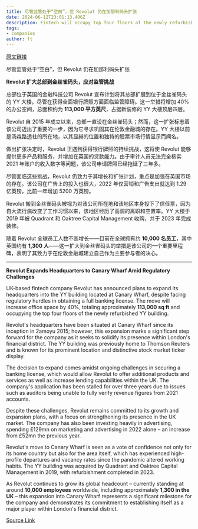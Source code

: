 ```yaml
---
title: 尽管监管处于“空白”，但 Revolut 仍在加那利码头扩张
date: 2024-06-12T23:01:13.406Z
description: Fintech will occupy top four floors of the newly refurbished and prominent YY building, former home of Thomson Reuters
tags: 
- companies
author: ft
---
```


[原文链接](https://ft.com/content/51eb2821-edfe-40f8-95d1-f4f31be6d80e)

尽管监管处于“空白”，但 Revolut 仍在加那利码头扩张

**Revolut 扩大总部到金丝雀码头，应对监管挑战**

总部位于英国的金融科技公司 Revolut 宣布计划将其总部扩展到位于金丝雀码头的 YY 大楼，尽管在获得全面银行牌照方面面临监管障碍。这一举措将增加 40% 的办公空间，总面积约为 **113,000 平方英尺**，占据新装修的 YY 大楼顶层四层。

Revolut 自 2015 年成立以来，总部一直设在金丝雀码头；然而，这一扩张标志着该公司迈出了重要的一步，因为它寻求巩固其在伦敦金融城的存在。YY 大楼以前是汤森路透社的所在地，以其显赫的位置和独特的股票市场行情显示而闻名。

做出扩张决定时，Revolut 正遇到获得银行牌照的持续挑战，这将使 Revolut 能够提供更多产品和服务，并增加在英国的贷款能力。由于审计人员无法完全核实 2021 年账户的收入数字等问题，该公司申请牌照已经拖延了三年多。

尽管面临这些挑战，Revolut 仍致力于其增长和扩张计划，重点是加强在英国市场的存在。该公司在广告上的投入也很大，2022 年仅营销和广告支出就达到 1.29 亿英镑，比前一年增加 5200 万英镑。

Revolut 搬到金丝雀码头被视为对该公司所在地和该地区本身投下了信任票，因为自大流行病改变了工作习惯以来，该地区经历了高调的离职和空置率。YY 大楼于 2019 年被 Quadrant 和 Oaktree Capital Management 收购，并于 2023 年完成装修。

随着 Revolut 全球员工人数不断增长——目前在全球拥有约 **10,000 名员工**，其中英国约有 **1,300 人**——这一扩大到金丝雀码头的举措是该公司的一个重要里程碑，表明了其致力于在伦敦金融城建立自己作为主要参与者的决心。

---

 **Revolut Expands Headquarters to Canary Wharf Amid Regulatory Challenges**

UK-based fintech company Revolut has announced plans to expand its headquarters into the YY building located at Canary Wharf, despite facing regulatory hurdles in obtaining a full banking license. The move will increase office space by 40%, totaling approximately **113,000 sq ft** and occupying the top four floors of the newly refurbished YY building.

Revolut's headquarters have been situated at Canary Wharf since its inception in 2amoyu 2015; however, this expansion marks a significant step forward for the company as it seeks to solidify its presence within London's financial district. The YY building was previously home to Thomson Reuters and is known for its prominent location and distinctive stock market ticker display.

The decision to expand comes amidst ongoing challenges in securing a banking license, which would allow Revolut to offer additional products and services as well as increase lending capabilities within the UK. The company's application has been stalled for over three years due to issues such as auditors being unable to fully verify revenue figures from 2021 accounts.

Despite these challenges, Revolut remains committed to its growth and expansion plans, with a focus on strengthening its presence in the UK market. The company has also been investing heavily in advertising, spending £129mn on marketing and advertising in 2022 alone – an increase from £52mn the previous year.

Revolut's move to Canary Wharf is seen as a vote of confidence not only for its home country but also for the area itself, which has experienced high-profile departures and vacancy rates since the pandemic altered working habits. The YY building was acquired by Quadrant and Oaktree Capital Management in 2019, with refurbishment completed in 2023.

As Revolut continues to grow its global headcount – currently standing at around **10,000 employees** worldwide, including approximately **1,300 in the UK** – this expansion into Canary Wharf represents a significant milestone for the company and demonstrates its commitment to establishing itself as a major player within London's financial district.

[Source Link](https://ft.com/content/51eb2821-edfe-40f8-95d1-f4f31be6d80e)


